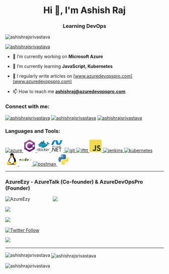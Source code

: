 <h1 align="center">Hi 👋, I'm Ashish Raj</h1>
<h3 align="center">Learning DevOps</h3>

<p align="left"> <img src="https://komarev.com/ghpvc/?username=ashishrajsrivastava&label=Profile%20views&color=0e75b6&style=flat" alt="ashishrajsrivastava" /> </p>

<p align="left"> <a href="https://github.com/ryo-ma/github-profile-trophy"><img src="https://github-profile-trophy.vercel.app/?username=ashishrajsrivastava" alt="ashishrajsrivastava" /></a> </p>

- 🔭 I’m currently working on **Microsoft Azure**

- 🌱 I’m currently learning **JavaScript, Kubernetes**

- 📝 I regularly write articles on [www.azuredevopspro.com](www.azuredevopspro.com)

- 📫 How to reach me **ashishraj@azuredevopspro.com**

<h3 align="left">Connect with me:</h3>
<p align="left">
<a href="https://linkedin.com/in/ashishrajsrivastava" target="blank"><img align="center" src="https://raw.githubusercontent.com/rahuldkjain/github-profile-readme-generator/master/src/images/icons/Social/linked-in-alt.svg" alt="ashishrajsrivastava" height="30" width="40" /></a>
<a href="https://fb.com/ashishrajsrivastava" target="blank"><img align="center" src="https://raw.githubusercontent.com/rahuldkjain/github-profile-readme-generator/master/src/images/icons/Social/facebook.svg" alt="ashishrajsrivastava" height="30" width="40" /></a>
<a href="https://www.youtube.com/c/ashishrajsrivastava" target="blank"><img align="center" src="https://raw.githubusercontent.com/rahuldkjain/github-profile-readme-generator/master/src/images/icons/Social/youtube.svg" alt="ashishrajsrivastava" height="30" width="40" /></a>
</p>

<h3 align="left">Languages and Tools:</h3>
<p align="left"> <a href="https://azure.microsoft.com/en-in/" target="_blank" rel="noreferrer"> <img src="https://www.vectorlogo.zone/logos/microsoft_azure/microsoft_azure-icon.svg" alt="azure" width="40" height="40"/> </a> <a href="https://www.w3schools.com/cs/" target="_blank" rel="noreferrer"> <img src="https://raw.githubusercontent.com/devicons/devicon/master/icons/csharp/csharp-original.svg" alt="csharp" width="40" height="40"/> </a> <a href="https://www.docker.com/" target="_blank" rel="noreferrer"> <img src="https://raw.githubusercontent.com/devicons/devicon/master/icons/docker/docker-original-wordmark.svg" alt="docker" width="40" height="40"/> </a> <a href="https://dotnet.microsoft.com/" target="_blank" rel="noreferrer"> <img src="https://raw.githubusercontent.com/devicons/devicon/master/icons/dot-net/dot-net-original-wordmark.svg" alt="dotnet" width="40" height="40"/> </a> <a href="https://git-scm.com/" target="_blank" rel="noreferrer"> <img src="https://www.vectorlogo.zone/logos/git-scm/git-scm-icon.svg" alt="git" width="40" height="40"/> </a> <a href="https://ifttt.com/" target="_blank" rel="noreferrer"> <img src="https://www.vectorlogo.zone/logos/ifttt/ifttt-ar21.svg" alt="ifttt" width="40" height="40"/> </a> <a href="https://developer.mozilla.org/en-US/docs/Web/JavaScript" target="_blank" rel="noreferrer"> <img src="https://raw.githubusercontent.com/devicons/devicon/master/icons/javascript/javascript-original.svg" alt="javascript" width="40" height="40"/> </a> <a href="https://www.jenkins.io" target="_blank" rel="noreferrer"> <img src="https://www.vectorlogo.zone/logos/jenkins/jenkins-icon.svg" alt="jenkins" width="40" height="40"/> </a> <a href="https://kubernetes.io" target="_blank" rel="noreferrer"> <img src="https://www.vectorlogo.zone/logos/kubernetes/kubernetes-icon.svg" alt="kubernetes" width="40" height="40"/> </a> <a href="https://www.linux.org/" target="_blank" rel="noreferrer"> <img src="https://raw.githubusercontent.com/devicons/devicon/master/icons/linux/linux-original.svg" alt="linux" width="40" height="40"/> </a> <a href="https://nodejs.org" target="_blank" rel="noreferrer"> <img src="https://raw.githubusercontent.com/devicons/devicon/master/icons/nodejs/nodejs-original-wordmark.svg" alt="nodejs" width="40" height="40"/> </a> <a href="https://postman.com" target="_blank" rel="noreferrer"> <img src="https://www.vectorlogo.zone/logos/getpostman/getpostman-icon.svg" alt="postman" width="40" height="40"/> </a> <a href="https://www.python.org" target="_blank" rel="noreferrer"> <img src="https://raw.githubusercontent.com/devicons/devicon/master/icons/python/python-original.svg" alt="python" width="40" height="40"/> </a> </p>


---

### AzureEzy - AzureTalk (Co-founder) & AzureDevOpsPro (Founder)

<a href="https://azureezy.com/" target="_blank"><img src="https://azureezy.com/wp-content/uploads/2020/06/azure_ezy_logo2-1536x311.png" alt="AzureEzy"  width="30%" align="left"></a>

[![](https://img.shields.io/endpoint?style=flat-square&url=https%3A%2F%2Frunkit.io%2Fdamiankrawczyk%2Ftelegram-badge%2Fbranches%2Fmaster%3Furl%3Dhttps%3A%2F%2Ft.me%2FAzureTalk)](https://t.me/AzureTalk)

[![](https://img.shields.io/endpoint?style=flat-square&url=https%3A%2F%2Frunkit.io%2Fdamiankrawczyk%2Ftelegram-badge%2Fbranches%2Fmaster%3Furl%3Dhttps%3A%2F%2Ft.me%2FAzureDevOpsPro)](https://t.me/AzureDevOpsPro)

[![](https://img.shields.io/badge/LinkedIn-0077B5?style=for-the-badge&logo=linkedin&logoColor=white)](https://www.linkedin.com/company/azureezy)

[![Twitter Follow](https://img.shields.io/twitter/follow/AzureDevOpsPro?style=social)](https://twitter.com/AzureDevOpsPro)

[![](https://img.shields.io/badge/YouTube-FF0000?style=for-the-badge&logo=youtube&logoColor=white)](https://www.youtube.com/c/ashishrajsrivastava)


---

<p><img align="left" src="https://github-readme-stats.vercel.app/api/top-langs?username=ashishrajsrivastava&show_icons=true&locale=en&layout=compact" alt="ashishrajsrivastava" /></p>

<p>&nbsp;<img align="center" src="https://github-readme-stats.vercel.app/api?username=ashishrajsrivastava&show_icons=true&locale=en" alt="ashishrajsrivastava" /></p>

<p><img align="center" src="https://github-readme-streak-stats.herokuapp.com/?user=ashishrajsrivastava&" alt="ashishrajsrivastava" /></p>
